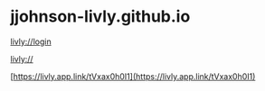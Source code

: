 # jjohnson-livly.github.io


[livly://login](livly://login)

[livly://](livly://)

[https://livly.app.link/tVxax0h0I1](https://livly.app.link/tVxax0h0I1)
